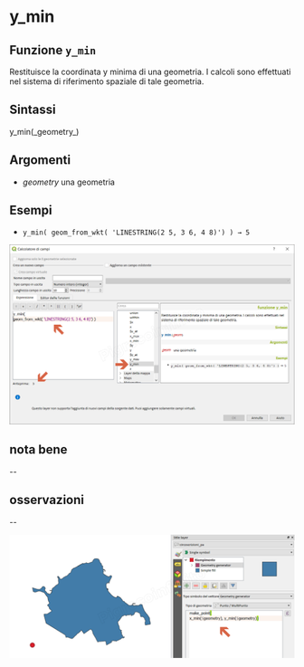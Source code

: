 # y\_min

## Funzione `y_min`

Restituisce la coordinata y minima di una geometria. I calcoli sono effettuati nel sistema di riferimento spaziale di tale geometria.

## Sintassi

y_min\(\_geometry_\)

## Argomenti

* _geometry_ una geometria

## Esempi

* `y_min( geom_from_wkt( 'LINESTRING(2 5, 3 6, 4 8)') ) → 5`

![](../../../.gitbook/assets/y_min1.png)

## nota bene

--

## osservazioni

--

![](../../../.gitbook/assets/y_min2.png)


